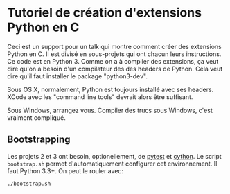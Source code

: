 Tutoriel de création d'extensions Python en C
===

Ceci est un support pour un talk qui montre comment créer des extensions Python en C. Il est divisé
en sous-projets qui ont chacun leurs instructions. Ce code est en Python 3. Comme on a à compiler
des extensions, ça veut dire qu'on a besoin d'un compilateur des des headers de Python. Cela veut
dire qu'il faut installer le package "python3-dev".

Sous OS X, normalement, Python est toujours installé avec ses headers. XCode avec les "command line
tools" devrait alors être suffisant.

Sous Windows, arrangez vous. Compiler des trucs sous Windows, c'est vraiment compliqué.

Bootstrapping
---

Les projets 2 et 3 ont besoin, optionellement, de [pytest][pytest] et [cython][cython]. Le script
``bootstrap.sh`` permet d'automatiquement configurer cet environnement. Il faut Python 3.3+. On peut
le rouler avec:

    ./bootstrap.sh

[pytest]: http://pytest.org/
[cython]: http://cython.org/
